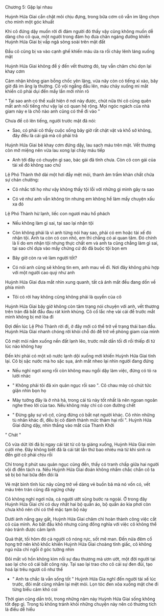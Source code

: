 




Chương 5: Gặp lại nhau

Huỳnh Hứa Giai cắn chặt môi chịu đựng, trong bữa cơm cô vẫn im lặng chọn cho mình một góc khuất

Khi cô đứng dậy muốn rời đi đám người đó thấy vậy cũng không muốn dễ dàng cho cô qua, một người trong đám họ đưa chân ngáng đường khiến Huỳnh Hứa Giai bị vấp ngã sõng soài trên mặt đất

Đầu cô cũng bị va vào cạnh ghế khiến máu ứa ra rồi chảy lênh láng xuống mặt

Huỳnh Hứa Giai không để ý đến vết thương đó, tay vẫn chăm chú dọn lại khay cơm

Cảm nhận không gian bỗng chốc yên lặng, vừa nãy còn có tiếng xì xào, bây giờ đã im ắng lạ thường. Cô vội ngẩng đầu lên, máu chảy xuống mi mắt khiến cô phải dụi đến mấy lần mới nhìn rõ

" Tại sao anh có thể xuất hiện ở nơi này được, chút nữa thì cô cũng quên mất anh nổi tiếng như vậy lại có quan hệ rộng. Mọi ngóc ngách của nhà giam này e là chỗ nào anh cũng có thể đi vào "

Chưa để cô lên tiếng, người trước mặt đã nói:

- Sao, có phải cô thấy cuộc sống bây giờ rất chật vật và khổ sở không, đây đều là cái giá mà cô phải trả


Huỳnh Hứa Giai bê khay cơm đứng dậy, lau sạch máu trên mặt. Vết thương còn mở miệng nên vừa lau xong lại chảy máu tiếp

- Anh tới đây có chuyện gì sao, bác gái đã tỉnh chưa. Còn cô con gái của tài xế đó không sao chứ

Lệ Phó Thành thở dài một hơi đầy mệt mỏi, thanh âm trầm khàn chất chứa sự chán chường:

- Cô nhắc tới họ như vậy không thấy tội lỗi với những gì mình gây ra sao

- Có vẻ như anh vẫn không tin nhưng em không hề làm mấy chuyện xấu xa đó

Lệ Phó Thành hừ lạnh, liếc con ngươi màu hổ phách

- Nếu không làm gì sai, tại sao lại nhận tội

- Còn không phải là vì anh từng nói hay sao, phải có em hoặc tài xế đó nhận tội. Anh ta còn có con nhỏ, em thì chẳng có ai quan tâm. Đó chính là lí do em nhận tội nhưng thực chất em và anh ta cũng chẳng làm gì sai, tại sao chỉ dựa vào mấy chứng cứ đó đã buộc tội bọn em

- Bây giờ còn ra vẻ làm người tốt?

- Có nói anh cũng sẽ không tin em, anh mau về đi. Nơi đây không phù hợp với một người cao quý như anh

Huỳnh Hứa Giai đưa mắt nhìn xung quanh, tất cả ánh mắt đều đang dồn về phía mình


- Tôi có rời hay không cũng không phải là quyền của cô

Huỳnh Hứa Giai bây giờ không còn tâm trạng nói chuyện với anh, vết thương trên trán đã bắt đầu đau rát kinh khủng. Cô cố lắc nhẹ vài cái để trước mắt mình không bị mờ lòa đi

Đợi đến lúc Lệ Phó Thành rời đi, ở đây mới có thể trở về trạng thái ban đầu. Huỳnh Hứa Giai nhanh chóng rời khỏi chỗ đó để trở về phòng giam của mình

Cô mệt mỏi nằm xuống nền đất lạnh lẽo, trước mắt dần tối đi rồi thiếp đi từ lúc nào không hay

Đến khi phải có một xô nước lạnh dội xuống mới khiến Huỳnh Hứa Giai tỉnh lại. Cô bị sặc nước mà ho sặc sụa, ánh mắt nheo lại nhìn người đang đứng

- Nếu nghỉ ngơi xong rồi còn không mau ngồi dậy làm việc, đừng có tỏ ra lười nhác

- " Không phải tôi đã xin quản ngục rồi sao ". Cô chau mày có chút tức giận nhìn bọn họ

- Mày tưởng đây là ở nhà hả, trong cái tù này tốt nhất là nên ngoan ngoãn nghe theo lời của tao. Nếu không mày chỉ có con đường chết

- " Đừng gây sự vô cớ, cũng đừng có bắt nạt người khác. Cô nhìn những tù nhân khác đi, đều bị cô đánh thành mức thảm hại rồi ". Huỳnh Hứa Giai đứng dậy, nhìn thẳng vào mắt của Thanh Khởi

" Chát "

Cô vừa dứt lời đã bị ngay cái tát từ cô ta giáng xuống, Huỳnh Hứa Giai mỉm cười nhẹ. Đây không biết đã là cái tát lần thứ bao nhiêu mà từ khi sinh ra đến giờ cô phải chịu rồi

Chỉ trong ít phút sau quản ngục cũng đến, thấy có tranh chấp giữa hai người vội đi đến tách ra. Nếu Huỳnh Hứa Giai đoán không nhầm chắc chắn cô ta sẽ bị bỏ hai bữa đến đói lả

Vẻ mặt bình tĩnh lúc nãy cũng trở về dáng vẻ buồn bã mà nó vốn có, vết máu trên trán cũng đã ngừng chảy

Cô không nghỉ ngơi nữa, cả người ướt sũng bước ra ngoài. Ở trong đây Huỳnh Hứa Giai chỉ có duy nhất hai bộ quần áo, bộ quần áo kia phơi còn chưa khô nên chỉ có thể mặc tạm bộ này

Dưới ánh nắng gay gắt, Huỳnh Hứa Giai chăm chỉ hoàn thành công việc cắt cỏ của mình. Áo bắt đầu khô nhưng cũng đồng nghĩa với việc cô không thể nào tránh được cảm lạnh

Quả thật, tối hôm đó cả người cô nóng rực, sốt mê man. Đến nửa đêm cổ họng trở nên khô khốc khiến Huỳnh Hứa Giai choàng tỉnh giấc, cô không ngủ nữa chỉ ngồi ở góc tường nhìn

Đôi mắt vô hồn không kìm nổi sự đau thương mà ươn ướt, một đời người tại sao lại cho cô cái bất công này. Tại sao lại trao cho cô cái sự đen đủi, tạo hoá lại trêu ngươi cô như thế

- " Anh ta chắc là vẫn sống tốt " Huỳnh Hứa Gia nghĩ đến người tài xế lúc trước, đôi mắt cũng nhắm lại mệt mỏi. Lọn tóc đen xõa xuống mặt che đi từng biểu cảm khó coi

Thời gian cũng dần trôi, trong những năm này Huỳnh Hứa Giai sống không tốt đẹp gì. Trong tù không tránh khỏi những chuyện này nên có thương tích là điều dễ hiểu




